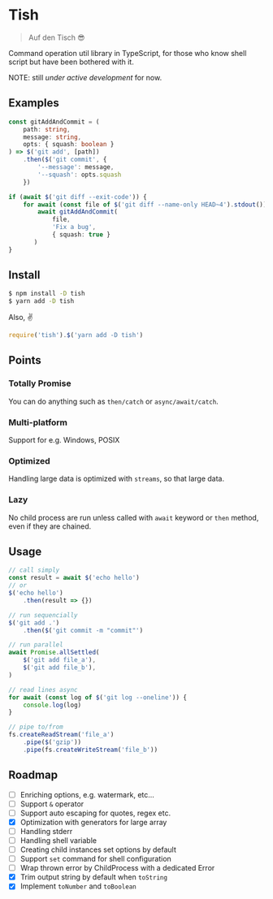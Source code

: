 # Tish

> Auf den Tisch 😎

Command operation util library in TypeScript, for those who know shell script but have been bothered with it.

NOTE: still _under active development_ for now.

## Examples

```ts
const gitAddAndCommit = (
    path: string,
    message: string,
    opts: { squash: boolean }
) => $('git add', [path])
    .then($('git commit', {
        '--message': message,
        '--squash': opts.squash
    })

if (await $('git diff --exit-code')) {
    for await (const file of $('git diff --name-only HEAD~4').stdout()) {
        await gitAddAndCommit(
            file,
            'Fix a bug',
            { squash: true }
       )
}
```

## Install

```sh
$ npm install -D tish
$ yarn add -D tish
```

Also, :v:

```ts
require('tish').$('yarn add -D tish')
```

## Points

### Totally Promise

You can do anything such as `then/catch` or `async/await/catch`.

### Multi-platform

Support for e.g. Windows, POSIX

### Optimized

Handling large data is optimized with `streams`, so that large data.

### Lazy

No child process are run unless called with `await` keyword or `then` method, even if they are chained.

## Usage

```ts
// call simply
const result = await $('echo hello')
// or
$('echo hello')
    .then(result => {})

// run sequencially
$('git add .')
    .then($('git commit -m "commit"')

// run parallel
await Promise.allSettled(
    $('git add file_a'),
    $('git add file_b'),
)

// read lines async
for await (const log of $('git log --oneline')) {
    console.log(log)
}

// pipe to/from
fs.createReadStream('file_a')
    .pipe($('gzip'))
    .pipe(fs.createWriteStream('file_b'))
```

## Roadmap

-   [ ] Enriching options, e.g. watermark, etc...
-   [ ] Support `&` operator
-   [ ] Support auto escaping for quotes, regex etc.
-   [x] Optimization with generators for large array
-   [ ] Handling stderr
-   [ ] Handling shell variable
-   [ ] Creating child instances set options by default
-   [ ] Support `set` command for shell configuration
-   [ ] Wrap thrown error by ChildProcess with a dedicated Error
-   [x] Trim output string by default when `toString`
-   [x] Implement `toNumber` and `toBoolean`

